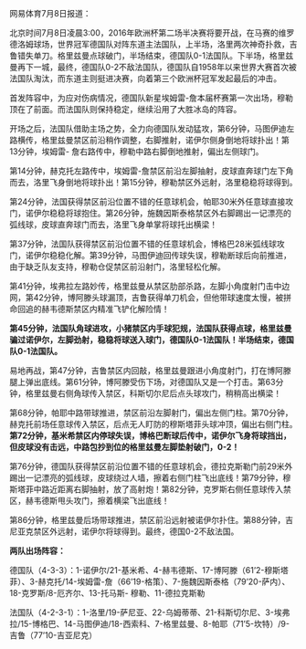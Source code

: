 网易体育7月8日报道：

北京时间7月8日凌晨3:00，2016年欧洲杯第二场半决赛将要开战，在马赛的维罗德洛姆球场，世界冠军德国队对阵东道主法国队，上半场，洛里两次神奇扑救，吉鲁错失单刀。格里兹曼点球破门，半场结束，德国队0-1法国队。下半场，格里兹曼再下一城，最终，德国队0-2不敌法国队，德国队自1958年以来世界大赛首次被法国队淘汰，而东道主则挺进决赛，向着第三个欧洲杯冠军发起最后的冲击。

首发阵容中，为应对伤病情况，德国队新星埃姆雷-詹本届杯赛第一次出场，穆勒顶在了前面。而法国队则保持稳定，继续沿用了大胜冰岛的阵容。

开场之后，法国队借助主场之势，全力向德国队发动猛攻，第6分钟，马图伊迪左路横传，格里兹曼禁区前沿稍作调整，右脚推射，诺伊尔侧身倒地将球扑出！第13分钟，埃姆雷-
詹右路传中，穆勒中路右脚倒地推射，偏出左侧球门。

第14分钟，赫克托左路传中，埃姆雷-詹禁区前沿左脚抽射，皮球直奔球门左下角而去，洛里飞身倒地将球扑出！第15分钟，穆勒禁区外远射，洛里稳稳将球得到。

第24分钟，法国获得禁区前沿位置不错的任意球机会，帕耶30米外任意球直接攻门，诺伊尔稳稳将球抱住。第26分钟，施魏因斯泰格禁区外右脚踢出一记漂亮的弧线球，皮球直奔球门而去，洛里飞身单掌将球托出横梁！

第37分钟，法国队获得禁区前沿位置不错的任意球机会，博格巴28米弧线球攻门，诺伊尔稳稳化解。第39分钟，马图伊迪回传球失误，穆勒断球后向前推进，由于缺乏队友支持，穆勒仓促禁区前沿射门，洛里轻松化解。

第41分钟，埃弗拉左路妙传，格里兹曼从禁区肋部杀路，左脚小角度射门击中边网，第42分钟，博阿滕头球漏顶，吉鲁获得单刀机会，但他带球速度太慢，被拼命回追的赫韦德斯禁区内精准飞铲化解险情！

**第45分钟，法国队角球进攻，小猪禁区内手球犯规，法国队获得点球，格里兹曼骗过诺伊尔，左脚劲射，稳稳将球送入球门，德国队0-1法国队！半场结束，德国队0-1法国队。**

易地再战，第47分钟，吉鲁禁区内回敲，格里兹曼跟进小角度射门，打在博阿滕腿上弹出底线。第61分钟，博阿滕受伤下场，对德国队又是一个打击。第63分钟，格里兹曼右侧角球传入禁区，科斯切尔尼后点头球攻门，稍稍高出横梁！

第68分钟，帕耶中路带球推进，禁区前沿左脚射门，偏出左侧门柱。第70分钟，赫克托前场任意球传入禁区，后点无人盯防的穆斯塔菲头球冲顶，偏出右侧门柱。**第72分钟，基米希禁区内停球失误，博格巴断球后传中，诺伊尔飞身将球挡出，但皮球没有击远，中路包抄到位的格里兹曼左脚垫射破门，0-2！**

第76分钟，德国队获得禁区前沿位置不错的任意球机会，德拉克斯勒门前29米外踢出一记漂亮的弧线球，皮球绕过人墙，擦着右侧门柱飞出底线！第79分钟，穆斯塔菲中路近距离右脚抽射，放了高射炮！第82分钟，克罗斯右侧任意球传入禁区，赫韦德斯甩头攻门，擦着横梁飞出底线！

第86分钟，格里兹曼后场带球推进，禁区前沿远射被诺伊尔扑住。第88分钟，吉尼亚克禁区外远射，诺伊尔将球得到。最终，德国0-2不敌法国。

**两队出场阵容：**

德国队（4-3-3）：1-诺伊尔/21-基米希、4-赫韦德斯、17-博阿滕（61’2-穆斯塔菲）、3-赫克托/14-埃姆雷-詹（66’19-格策）、7-施魏因斯泰格（79’20-萨内）、18-克罗斯/8-厄齐尔、13-托马斯-
穆勒、11-德拉克斯勒

法国队（4-2-3-1）：1-洛里/19-萨尼亚、22-乌姆蒂蒂、21-科斯切尔尼、3-埃弗拉/15-博格巴、14-马图伊迪/18-西索科、7-格里兹曼、8-帕耶（71’5-坎特）/9-吉鲁（77’10-吉亚尼克）


